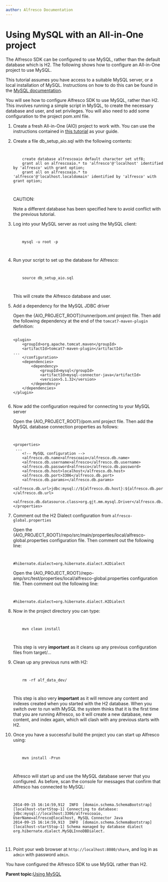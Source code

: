 ```yaml
---
author: Alfresco Documentation
---
```


# Using MySQL with an All-in-One project

The Alfresco SDK can be configured to use MySQL, rather than the default database which is H2. The following shows how to configure an All-in-One project to use MySQL.

This tutorial assumes you have access to a suitable MySQL server, or a local installation of MySQL. Instructions on how to do this can be found in the [MySQL documentation](http://dev.mysql.com/doc/).

You will see how to configure Alfresco SDK to use MySQL, rather than H2. This involves running a simple script in MySQL, to create the necessary database and user, and set privileges. You will also need to add some configuration to the project pom.xml file.

1.  Create a fresh All-in-One \(AIO\) project to work with. You can use the instructions contained in [this tutorial](alfresco-sdk-tutorials-all-in-one-archetype.md) as your guide.

2.  Create a file db\_setup\_aio.sql with the following contents:

    ```
    
                            
        create database alfrescoaio default character set utf8;
        grant all on alfrescoaio.* to 'alfresco'@'localhost' identified by 'alfresco' with grant option;
        grant all on alfrescoaio.* to 'alfresco'@'localhost.localdomain' identified by 'alfresco' with grant option;                        
                            
                        
    ```

    CAUTION:

    Note a different database has been specified here to avoid conflict with the previous tutorial.

3.  Log into your MySQL server as root using the MySQL client:

    ```
    
                            
        mysql -u root -p                        
                            
                        
    ```

4.  Run your script to set up the database for Alfresco:

    ```
    
                            
        source db_setup_aio.sql                        
                            
                        
    ```

    This will create the Alfresco database and user.

5.  Add a dependency for the MySQL JDBC driver

    Open the \{AIO\_PROJECT\_ROOT\}/runner/pom.xml project file. Then add the following dependency at the end of the `tomcat7-maven-plugin` definition:

    ```
                            
    <plugin>
        <groupId>org.apache.tomcat.maven</groupId>
        <artifactId>tomcat7-maven-plugin</artifactId>
    ...
        </configuration>
        <dependencies>
            <dependency>
                <groupId>mysql</groupId>
                <artifactId>mysql-connector-java</artifactId>
                <version>5.1.32</version>
            </dependency>
        </dependencies>
    </plugin>
                        
    ```

6.  Now add the configuration required for connecting to your MySQL server

    Open the \{AIO\_PROJECT\_ROOT\}/pom.xml project file. Then add the MySQL database connection properties as follows:

    ```
    
             
    <properties>
     ...
        <!-- MySQL configuration -->
        <alfresco.db.name>alfrescoaio</alfresco.db.name>
        <alfresco.db.username>alfresco</alfresco.db.username>
        <alfresco.db.password>alfresco</alfresco.db.password>
        <alfresco.db.host>localhost</alfresco.db.host>
        <alfresco.db.port>3306</alfresco.db.port>
        <alfresco.db.params></alfresco.db.params>
        <alfresco.db.url>jdbc:mysql://${alfresco.db.host}:${alfresco.db.port}/${alfresco.db.name}</alfresco.db.url>
        <alfresco.db.datasource.class>org.gjt.mm.mysql.Driver</alfresco.db.datasource.class>                        
    </properties>
    ```

7.  Comment out the H2 Dialect configuration from `alfresco-global.properties`

    Open the \{AIO\_PROJECT\_ROOT\}/repo/src/main/properties/local/alfresco-global.properties configuration file. Then comment out the following line:

    ```
    
                            
    #hibernate.dialect=org.hibernate.dialect.H2Dialect                      
    
    ```

    Open the \{AIO\_PROJECT\_ROOT\}/repo-amp/src/test/properties/local/alfresco-global.properties configuration file. Then comment out the following line:

    ```
    
                            
    #hibernate.dialect=org.hibernate.dialect.H2Dialect                      
    
    ```

8.  Now in the project directory you can type:

    ```
    
                            
        mvn clean install                        
                            
                        
    ```

    This step is very **important** as it cleans up any previous configuration files from target/...

9.  Clean up any previous runs with H2:

    ```
    
                            
        rm -rf alf_data_dev/                        
                            
                        
    ```

    This step is also very **important** as it will remove any content and indexes created when you started with the H2 database. When you switch over to run with MySQL the system thinks that it is the first time that you are running Alfresco, so it will create a new database, new content, and index again, which will clash with any previous starts with H2.

10. Once you have a successful build the project you can start up Alfresco using:

    ```
    
                            
        mvn install -Prun                        
                            
                        
    ```

    Alfresco will start up and use the MySQL database server that you configured. As before, scan the console for messages that confirm that Alfresco has connected to MySQL:

    ```
    
                            
    2014-09-15 16:14:59,912  INFO  [domain.schema.SchemaBootstrap] [localhost-startStop-1] Connecting to database: jdbc:mysql://localhost:3306/alfrescoaio, UserName=alfresco@localhost, MySQL Connector Java
    2014-09-15 16:14:59,913  INFO  [domain.schema.SchemaBootstrap] [localhost-startStop-1] Schema managed by database dialect org.hibernate.dialect.MySQLInnoDBDialect.                        
                            
                        
    ```

11. Point your web browser at `http://localhost:8080/share`, and log in as `admin` with password `admin`.


You have configured the Alfresco SDK to use MySQL rather than H2.

**Parent topic:**[Using MySQL](../concepts/alfresco-sdk-tutorials-mysql-intro.md)


